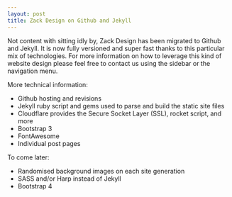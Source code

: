 ```yaml
---
layout: post
title: Zack Design on Github and Jekyll
---
```


Not content with sitting idly by, Zack Design has been migrated to Github and Jekyll. It is now fully versioned and super fast thanks to this particular mix of technologies. For more information on how to leverage this kind of website design please feel free to contact us using the sidebar or the navigation menu.

More technical information:

* Github hosting and revisions
* Jekyll ruby script and gems used to parse and build the static site files
* Cloudflare provides the Secure Socket Layer (SSL), rocket script, and more
* Bootstrap 3
* FontAwesome
* Individual post pages

To come later:

* Randomised background images on each site generation
* SASS and/or Harp instead of Jekyll
* Bootstrap 4
